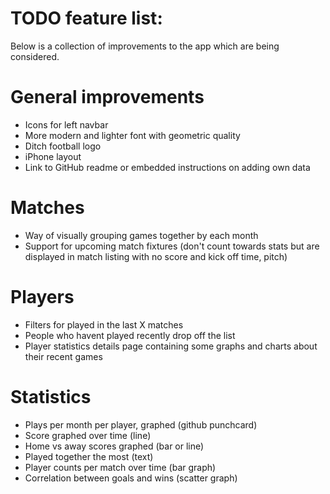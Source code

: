 # TODO feature list:

Below is a collection of improvements to the app which are being considered.

# General improvements

- Icons for left navbar
- More modern and lighter font with geometric quality
- Ditch football logo
- iPhone layout
- Link to GitHub readme or embedded instructions on adding own data

# Matches

- Way of visually grouping games together by each month
- Support for upcoming match fixtures (don't count towards stats but are displayed in match listing with no score and kick off time, pitch)

# Players

- Filters for played in the last X matches
- People who havent played recently drop off the list
- Player statistics details page containing some graphs and charts about their recent games

# Statistics

- Plays per month per player, graphed (github punchcard)
- Score graphed over time (line)
- Home vs away scores graphed (bar or line)
- Played together the most (text)
- Player counts per match over time (bar graph)
- Correlation between goals and wins (scatter graph)
